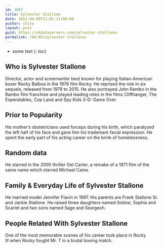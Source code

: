 ```yaml
---
id: 1857
title: Sylvester Stallone
date: 2012-04-05T11:01:11+00:00
author: chito
layout: post
guid: https://ukdataservers.com/sylvester-stallone/
permalink: /04/05/sylvester-stallone/
---
```


* some text
{: toc}
          
          
## Who is  Sylvester Stallone
                  
                  
                  
Director, actor and screenwriter best known for playing Italian-American boxer Rocky Balboa in the 1976 film Rocky. He reprised the role in six sequels, released from 1979 to 2015. He also portrayed John Rambo in the Rambo film franchise and played leading roles in the films Cliffhanger, The Expendables, Cop Land and Spy Kids 3-D: Game Over. 
                  
                
                
                
## Prior to Popularity 
                  
                  
                  
His mother&#8217;s obstetricians used forceps during his birth, which paralyzed the left half of his face and gave him his trademark facial expression. He spent the early part of his acting career on the brink of homelessness. 
                  
                
                
                
## Random data 
                  
                  
                  
He starred in the 2000 thriller Get Carter, a remake of a 1971 film of the same name which starred Michael Caine. 
                  
                
                
                
## Family & Everyday Life of Sylvester Stallone
                  
                  
                  
He married model Jennifer Flavin in 1997. His parents are Frank Stallone Sr. and Jackie Stallone. He raised three daughters named Sistine, Sophia and Scarlet and two sons named Sage and Seargeoh. 
                  
                
                
                
## People Related With  Sylvester Stallone
                  
                  
                  
One of the most memorable scenes of his career took place in Rocky III when Rocky fought Mr. T in a brutal boxing match. 
                  
                
              
            
          
          
          
    
    
  
